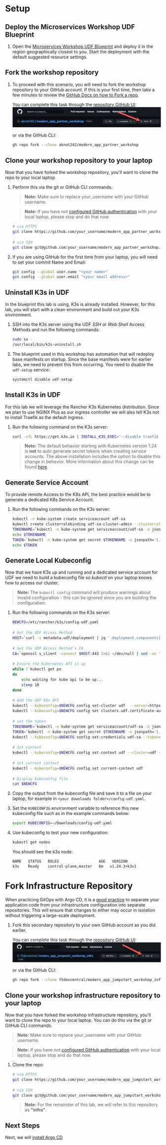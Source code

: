 
# Setup

## Deploy the Microservices Workshop UDF Blueprint

1. Open the [Microservices Workshop UDF Blueprint](https://udf.f5.com/b/792c428c-89f6-440e-b068-3d99a471fd9c#documentation) and deploy it in the region geographically closest to you. Start the deployment with the default suggested resource settings.

## Fork the workshop repository

1. To proceed with this scenario, you will need to fork the workshop repository to your GitHub account.  If this is your first time, then take a few minutes to review the [GitHub Docs on how to Fork a repo](https://docs.github.com/en/get-started/quickstart/fork-a-repo).

    You can complete this task through the [repository GitHub UI](https://github.com/aknot242/modern_app_partner_workshop):
    ![GitHub Fork](../assets/gh_fork.png)

    or via the GitHub CLI:

    ```bash
    gh repo fork --clone aknot242/modern_app_partner_workshop
    ```

## Clone your workshop repository to your laptop

Now that you have forked the workshop repository, you'll want to clone the repo to your local laptop.  

1. Perform this via the git or GitHub CLI commands.

    > **Note:** Make sure to replace your_username with your GitHub username.

    > **Note:** If you have not [configured GitHub authentication](https://docs.github.com/en/authentication) with your local laptop, please stop and do that now.

    ```bash
    # via HTTPS
    git clone https://github.com/your_username/modern_app_partner_workshop.git modern_app_partner_workshop

    # via SSH
    git clone git@github.com:your_username/modern_app_partner_workshop.git modern_app_partner_workshop
    ```

1. If you are using GitHub for the first time from your laptop, you will need to set your commit Name and Email:

    ```bash
    git config --global user.name "<your name>"
    git config --global user.email "<your email address>"
    ```

## Uninstall K3s in UDF

In the blueprint this lab is using, K3s is already installed. However, for this lab, you will start with a clean environment and build out your K3s environment.

1. SSH into the K3s server using the UDF *SSH* or *Web Shell* Access Methods and run the following commands:

    ```bash
    sudo su -
    /usr/local/bin/k3s-uninstall.sh
    ```

1. The blueprint used in this workshop has automation that will redeploy base manifests on startup. Since the base manifests were for earlier labs, we need to prevent this from occurring. You need to disable the `udf-setup` service:

    ```bash
    systemctl disable udf-setup
    ```

## Install K3s in UDF

For this lab we will leverage the Rancher K3s Kubernetes distribution.  Since we plan to use NGINX Plus as our ingress controller we will also tell K3s not to install Traefik as the default ingress.

1. Run the following command on the K3s server:

    ```bash
    curl -sfL https://get.k3s.io | INSTALL_K3S_EXEC="--disable traefik --egress-selector-mode=disabled --bind-address 10.1.1.5 --kube-apiserver-arg=feature-gates=LegacyServiceAccountTokenNoAutoGeneration=false" sh -s -
    ```

    > **Note:** The default behavior starting with Kubernetes version 1.24 is **not** to auto generate secret tokens when creating service accounts. The above installation includes the option to disable this change in behavior. More information about this change can be found [here](https://github.com/kubernetes/kubernetes/blob/master/CHANGELOG/CHANGELOG-1.24.md#urgent-upgrade-notes:~:text=The%20LegacyServiceAccountTokenNoAutoGeneration%20feature%20gate%20is%20beta%2C%20and%20enabled%20by%20default.%20When,controller%20to%20populate%20with%20a%20service%20account%20token%20by%20following%20this).

## Generate Service Account

To provide remote Access to the K8s API, the best practice would be to generate a dedicated K8s Service Account.

1. Run the following commands on the K3s server:

    ```bash
    kubectl -n kube-system create serviceaccount udf-sa
    kubectl create clusterrolebinding udf-sa-cluster-admin --clusterrole=cluster-admin --serviceaccount=kube-system:udf-sa
    TOKENNAME=`kubectl -n kube-system get serviceaccount/udf-sa -o jsonpath='{.secrets[0].name}'`
    echo $TOKENNAME
    TOKEN=`kubectl -n kube-system get secret $TOKENNAME -o jsonpath='{.data.token}' | base64 --decode`
    echo $TOKEN
    ```

## Generate Local Kubeconfig

Now that we have K3s up and running and a dedicated service account for UDF we need to build a kubeconfig file so *kubectl* on your laptop knows how to access our cluster.

> **Note:** The `kubectl config` command will produce warnings about invalid configuration - this can be ignored since you are building the configuration.

1. Run the following commands on the K3s server:

    ```bash
    NEWCFG=/etc/rancher/k3s/config-udf.yaml

    # Get the UDF Access Method
    HOST=`curl -s metadata.udf/deployment | jq '.deployment.components[] | select(.name == "k3s") | .accessMethods.https[] | select(.label == "K3s API") | .host' -r`

    # Get the UDF Access Method's CA
    CA=`openssl s_client -connect $HOST:443 2>&1 </dev/null | sed -ne '/-----BEGIN CERTIFICATE-----/,/-----END CERTIFICATE-----/p'|base64 -w 0`

    # Ensure the Kubernetes API is up
    while ! kubectl get po
    do
        echo waiting for kube api to be up...
        sleep 10
    done

    # Add the UDF K8s API 
    kubectl --kubeconfig=$NEWCFG config set-cluster udf  --server=https://$HOST:443 
    kubectl --kubeconfig=$NEWCFG config set clusters.udf.certificate-authority-data $CA

    # set the token
    TOKENNAME=`kubectl -n kube-system get serviceaccount/udf-sa -o jsonpath='{.secrets[0].name}'`
    TOKEN=`kubectl -n kube-system get secret $TOKENNAME -o jsonpath='{.data.token}' | base64 --decode`
    kubectl --kubeconfig=$NEWCFG config set-credentials udf-sa --token=$TOKEN

    # Set context
    kubectl --kubeconfig=$NEWCFG config set-context udf --cluster=udf --namespace=default --user=udf-sa

    # Set current context
    kubectl --kubeconfig=$NEWCFG config set current-context udf

    # Display kubeconfig file
    cat $NEWCFG
    ```

1. Copy the output from the kubeconfig file and save it to a file on your laptop, for example in `<your downloads folder>/config-udf.yaml`.

1. Set the `KUBECONFIG` environment variable to reference this new kubeconfig file such as in the example commands below:

    ```bash
    export KUBECONFIG=~/Downloads/config-udf.yaml
    ```

1. Use kubeconfig to test your new configuration:

    ```bash
    kubectl get nodes
    ```

    You should see the k3s node:

    ```shell
    NAME   STATUS   ROLES                  AGE   VERSION
    k3s    Ready    control-plane,master   6m   v1.24.3+k3s1
    ```

# Fork Infrastructure Repository

When practicing GitOps with Argo CD, it is a [good practice](https://argo-cd.readthedocs.io/en/stable/user-guide/best_practices/) to separate your application code from your infrastructure configuration into separate repositories. This will ensure that changes to either may occur in isolation without triggering a large-scale deployment.

1. Fork this secondary repository to your own GitHub account as you did earlier.

    You can complete this task through the [repository GitHub UI](https://github.com/f5devcentral/modern_app_jumpstart_workshop_infra):
    ![GitHub Fork](../assets/gh_fork_infra.png)

    or via the GitHub CLI:

    ```bash
    gh repo fork --clone f5devcentral/modern_app_jumpstart_workshop_infra
    ```

## Clone your workshop infrastructure repository to your laptop

Now that you have forked the workshop infrastructure repository, you'll want to clone the repo to your local laptop. You can do this via the git or GitHub CLI commands.

> **Note:** Make sure to replace your_username with your GitHub username.

> **Note:** If you have not [configured GitHub authentication](https://docs.github.com/en/authentication) with your local laptop, please stop and do that now.

1. Clone the repo:

    ```bash
    # via HTTPS
    git clone https://github.com/your_username/modern_app_jumpstart_workshop_infra.git modern_app_jumpstart_workshop_infra

    # via SSH
    git clone git@github.com:your_username/modern_app_jumpstart_workshop_infra.git modern_app_jumpstart_workshop_infra
    ```

    > **Note:** For the remainder of this lab, we will refer to this repository as **"infra"**.

## Next Steps

Next, we will [install Argo CD](argocd.md)
